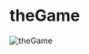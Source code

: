 # theGame
![theGame](https://github.com/anilicen/SFML-firstGame/assets/102220224/27124f09-8f6c-4ca6-9aba-b77bb6f2c13c)
